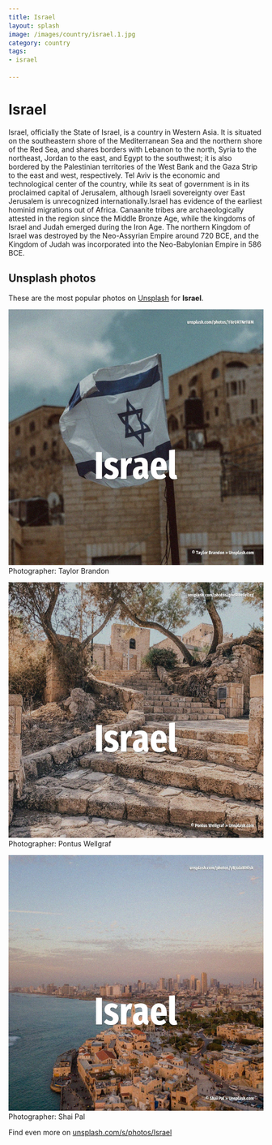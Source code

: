 ```yaml
---
title: Israel
layout: splash
image: /images/country/israel.1.jpg
category: country
tags:
- israel

---
```

# Israel

Israel, officially the State of Israel, is a country in Western Asia.
It is situated on the southeastern shore of the Mediterranean Sea and the northern shore of the Red 
Sea, and shares borders with Lebanon to the north, Syria to the northeast, Jordan to the east, and 
Egypt to the southwest; it is also bordered by the Palestinian territories of the West Bank and the 
Gaza Strip to the east and west, respectively.
Tel Aviv is the economic and technological center of the country, while its seat of government is 
in its proclaimed capital of Jerusalem, although Israeli sovereignty over East Jerusalem is 
unrecognized internationally.Israel has evidence of the earliest hominid migrations out of Africa.
Canaanite tribes are archaeologically attested in the region since the Middle Bronze Age, while the 
kingdoms of Israel and Judah emerged during the Iron Age.
The northern Kingdom of Israel was destroyed by the Neo-Assyrian Empire around 720 BCE, and the 
Kingdom of Judah was incorporated into the Neo-Babylonian Empire in 586 BCE.

 
## Unsplash photos
These are the most popular photos on [Unsplash](https://unsplash.com) for **Israel**.
 
![Israel](/images/country/israel.1.jpg)
Photographer:  Taylor Brandon
 
![Israel](/images/country/israel.2.jpg)
Photographer:  Pontus Wellgraf
 
![Israel](/images/country/israel.3.jpg)
Photographer:  Shai Pal
 
Find even more on [unsplash.com/s/photos/Israel](https://unsplash.com/s/photos/Israel)
 
